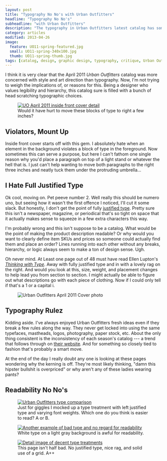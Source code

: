 ```yaml
---
layout: post
title: "Typography No No's with Urban Outfitters"
headline: "Typography No No's"
subheadline: "with Urban Outfitters"
description: "The typography in Urban Outfitters latest catalog has some serious readability issues."
category: articles
modified: 2013-04-26
image: 
  feature: UO11-spring-featured.jpg
  small: UO11-spring-340x100.jpg
  thumb: UO11-spring-thumb.jpg
tags: [catalog, design, graphic design, typography, critique, Urban Outfitters, mistakes, readability, feature]
---
```


I think it is very clear that the April 2011 *Urban Outfitters* catalog was more concerned with style and art direction than typography. Now, I'm not trying to weigh the implications of, or reasons for this. Being a designer who values legibility and hierarchy, this catalog sure is filled with a bunch of head scratching typographic choices.

<figure>
    <a href="{{ site.url }}/images/UO-bad-type-placement.jpg" title="Inside front cover detail photograph"><img title="Urban Outfitters bad type placement" src="{{ site.url }}/images/UO-bad-type-placement.jpg" alt="UO April 2011 inside front cover detail" /></a>
    <figcaption>Would it have hurt to move these blocks of type to right a few inches?</figcaption>
</figure>

## Violators, Mount Up

Inside front cover starts off with this gem. I absolutely hate when an element in the background violates a block of type in the foreground. Now sometimes this can serve a purpose, but here I can't fathom one single reason why you'd place a paragraph on top of a light stand or whatever the hell that is. I just can't help wanting to move both paragraphs to the right three inches and neatly tuck them under the protruding umbrella...

## I Hate Full Justified Type

Ok cool, moving on. Pet peeve number 2. Well really this should be numero uno, but seeing how it wasn't the first offence I noticed, I'll cut it some slack. But honestly, I don't get the point of fully [justified type](http://en.wikipedia.org/wiki/Justification_(typesetting)). Pretty sure this isn't a newspaper, magazine, or periodical that's so tight on space that it actually makes sense to squeeze in a few extra characters this way.

I'm probably wrong and this isn't suppose to be a catalog. What would be the point of making the product description readable? Or why would you want to clearly define item SKUs and prices so someone could actually find them and place an order? Lines running into each other without any breaks, hierarchy, or logic always seem to make a ton of design sense. Ugh.

Oh never mind. At Least one page out of 48 must have read Ellen Lupton's [*Thinking with Type*](http://www.amazon.com/gp/product/1568989695/ref=as_li_ss_tl?ie=UTF8&tag=mademist-20&linkCode=as2&camp=1789&creative=390957&creativeASIN=1568989695). Away with fully justified type and in with a lovely rag on the right. And would you look at this, size, weight, and placement changes to help lead you from section to section. I might actually be able to figure out what descriptions go with each piece of clothing. Now if I could only tell if that's a 1 or a capital i.    

<figure class="pull-right">
    <img src="{{ site.url }}/images/UO-spring11-cover.png" alt="Urban Outfitters April 2011 Cover photo" />
</figure>

## Typography Rulez

Kidding aside. I've always enjoyed Urban Outfitters fresh ideas even if they break a few rules along the way. They never get locked into using the same typefaces, mastheads, logos, photography, paper stock, etc. About the only thing consistent is the inconsistency of each season's catalog --- a trend that follows through on <a href="http://www.styleite.com/retail/urban-outfitters-new-website/" title="Type on arches? Yeah UO did that on their website">their website</a>. And for something so closely tied to fashion that's probably a smart move.

At the end of the day I really doubt any one is looking at these pages wondering why the kerning is off. They're most likely thinking, "damn this hipster bullshit is overpriced" or why aren't any of these ladies wearing pants?

## Readability No No's

<figure>
    <a href="{{ site.url }}/images/UO-product-text.jpg" title="Type comparion"><img src="{{ site.url }}/images/UO-product-text-300.jpg" alt="Urban Outfitters type comparison" /></a>
    <figcaption>Just for giggles I mocked up a type treatment with left justified type and varying font weights. Which one do you think is easier to read? A or B.</figcaption>
</figure>

<figure>
    <a href="{{ site.url }}/images/UO-awful-readability.jpg" title="Another example of unreadable type"><img src="{{ site.url }}/images/UO-awful-readability-300.jpg" alt="Another example of bad type and no regard for readability" title="Urban Outfitters awful typography" /></a>
    <figcaption>White type on a light gray background is awful for readability.</figcaption>
</figure>

<figure>
    <a href="{{ site.url }}/images/UO-type-hiearchy.jpg" title="Another detail image of type"><img title="Urban Outfitters catalog typography" src="{{ site.url }}/images/UO-type-hiearchy-300.jpg" alt="Detail image of decent type treatments" /></a>
    <figcaption>This page isn't half bad. No justified type, nice rag, and solid use of a grid. A++</figcaption>
</figure>